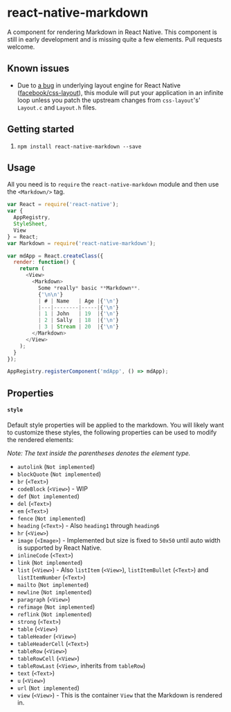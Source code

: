 # react-native-markdown

A component for rendering Markdown in React Native. This component is still in early development and is missing quite a few elements. Pull requests welcome.

## Known issues

- Due to [a bug](https://github.com/facebook/react-native/issues/824) in underlying layout engine for React Native ([facebook/css-layout](https://github.com/facebook/css-layout)), this module will put your application in an infinite loop unless you patch the upstream changes from `css-layout`'s' `Layout.c` and `Layout.h` files.

## Getting started

1. `npm install react-native-markdown --save`

## Usage

All you need is to `require` the `react-native-markdown` module and then use the
`<Markdown/>` tag.

```javascript
var React = require('react-native');
var {
  AppRegistry,
  StyleSheet,
  View
} = React;
var Markdown = require('react-native-markdown');

var mdApp = React.createClass({
  render: function() {
    return (
      <View>
        <Markdown>
          Some *really* basic **Markdown**.
          {'\n\n'}
          | # | Name   | Age |{'\n'}
          |---|--------|-----|{'\n'}
          | 1 | John   | 19  |{'\n'}
          | 2 | Sally  | 18  |{'\n'}
          | 3 | Stream | 20  |{'\n'}
        </Markdown>
      </View>
    );
  }
});

AppRegistry.registerComponent('mdApp', () => mdApp);
```

## Properties

#### `style`

Default style properties will be applied to the markdown. You will likely want to customize these styles, the following properties can be used to modify the rendered elements:

*Note: The text inside the parentheses denotes the element type.*

- `autolink` (`Not implemented`)
- `blockQuote` (`Not implemented`)
- `br` (`<Text>`)
- `codeBlock` (`<View>`) - WIP
- `def` (`Not implemented`)
- `del` (`<Text>`)
- `em` (`<Text>`)
- `fence` (`Not implemented`)
- `heading` (`<Text>`) - Also `heading1` through `heading6`
- `hr` (`<View>`)
- `image` (`<Image>`) - Implemented but size is fixed to `50x50` until auto width is supported by React Native.
- `inlineCode` (`<Text>`)
- `link` (`Not implemented`)
- `list` (`<View>`) - Also `listItem` (`<View>`), `listItemBullet` (`<Text>`) and `listItemNumber` (`<Text>`)
- `mailto` (`Not implemented`)
- `newline` (`Not implemented`)
- `paragraph` (`<View>`)
- `refimage` (`Not implemented`)
- `reflink` (`Not implemented`)
- `strong` (`<Text>`)
- `table` (`<View>`)
- `tableHeader` (`<View>`)
- `tableHeaderCell` (`<Text>`)
- `tableRow` (`<View>`)
- `tableRowCell` (`<View>`)
- `tableRowLast` (`<View>`, inherits from `tableRow`)
- `text` (`<Text>`)
- `u` (`<View>`)
- `url` (`Not implemented`)
- `view` (`<View>`) - This is the container `View` that the Markdown is rendered in.
